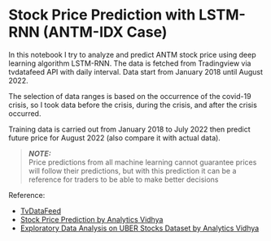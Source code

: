 # Stock Price Prediction with LSTM-RNN (ANTM-IDX Case)

In this notebook I try to analyze and predict ANTM stock price using deep learning algorithm LSTM-RNN. 
The data is fetched from Tradingview via tvdatafeed API with daily interval. Data start from January 2018 until August 2022.

The selection of data ranges is based on the occurrence of the covid-19 crisis, so I took data before the crisis, during the crisis, and after the crisis occurred.

Training data is carried out from January 2018 to July 2022 then predict future price for August 2022 (also compare it with actual data).

> **_NOTE:_**  
Price predictions from all machine learning cannot guarantee prices will follow their predictions, but with this prediction it can be a reference for traders to be able to make better decisions

Reference: 
- [TvDataFeed](https://github.com/StreamAlpha/tvdatafeed)
- [Stock Price Prediction by Analytics Vidhya](https://www.analyticsvidhya.com/blog/2018/10/predicting-stock-price-machine-learningnd-deep-learning-techniques-python/#h2_12)
- [Exploratory Data Analysis on UBER Stocks Dataset by Analytics Vidhya](https://www.analyticsvidhya.com/blog/2021/11/exploratory-data-analysis-on-uber-stocks-dataset)
